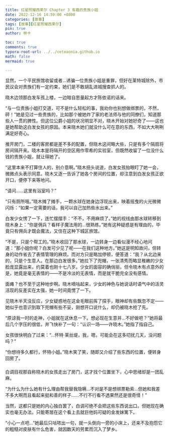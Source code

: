 ```yaml
---
title: 红星照耀西莱尔 Chapter 3 有趣的贵族小姐
date: 2022-12-16 14:59:00 +0800
categories: [故事]
tags: [故事][红星照耀西莱尔]
pin: true
author: 林卡

toc: true
comments: true
typora-root-url: ../../ceteaonia.github.io
math: false
mermaid: true

---
```

显然，一个平民旅馆收留或者…诱骗一位贵族小姐是重罪，但好在莱特城除外，市民议会对贵族们有一定约束，她们是不敢胡乱进城搜查抓人的。

晓木边领那白发车孩上楼，一边暗自思量起方才陈依诺的话来。

“与一位贵族小姐打交道，可不是什么轻松的事，我劝你也别想做绑票的，不然，砰！”她是见过一些贵族的，比如那个被她炸了家的老法师与他的同僚们，知道那些人一贯的脾性。但这位公爵小姐的状况明显不对，晓木开始对她好奇了——这也是她帮助这白发女孩的原因。本来晓木她们就没什么可在意的东西，不如大大咧咧满足好奇心。

推开房门，二楼的客房都是差不多的配置，但晓木这间略大些，只是有多个隔扇将房间隔开来。晓木本是将隔开的空区用作零希的实验室，但既然收留了一位没什么钱的贵族小姐，就让得她了。

“这里本来不打算住人的，别介意啊。”晓木扭头说道，白发女孩抬眼盯了她一会，微微点头表示同意。晓木又逐一告诉了她各个房间的位置，却注意到白发女孩正欲开口，便停下来等地问。

“请问……这里有浴室吗？”

“只有厕所哦。”晓木摊了摊手，一颗水球在她身边浮现出来，映着摇曳的火光微微闪烁：“如果一定需要的话，我可以自己加热些水出来。”

白发少女愣了一下，连忙摆摆手：“不不，不用麻烦了。”她的视线由那水球转移到晓木身上：“你是佣兵？看样子魔法用的…很熟练。”她有这种疑惑是有理由的，毕竟只有佣兵才既会魔法，又住在这种下城区旅馆。

“不是，只是个帮工的。”晓木收回了那水球，一边转身一边看似漫不经心地问道：“那小姐你呢？白发可少见了呢——在我们这种地方。”她这是明知故问，但转身的动作省去了表情管理的麻烦。而对方只是略加停顿，便答道：“我？从北边来的，只是个生意人。在那边白发很多。”她拉下了兜帽，一张清秀而略显稚嫩的少女脸庞显露出来，约莫着也刚十七八岁。少女的面容的确俏丽，但令晓木有点意外的是，她竟是毫无表情的——不是冷淡的无表情，而是就干脆完全没有感情。

面瘫？也不至于这种地步啊。晓木嘀咕起来，少女的神色与她说话时语气中的活灵活现的反差实在太强，她一时间竟愣了一下。

见晓木半天没反应，少女疑惑地在这金毛眼前挥了探手，眼神却有些飘忽不定——她似乎也意识到取下兜帽有些不妥，刚想开口说什么，却仍被晓木抢了先。

“原谅我一时的走神，小姐就在这休息一下。想必现在生意并…不好做吧？”她将最后几个字压的很低，并飞快补了一句：“认识一场——许晓木。”她指了指自己。

女孩很快明白了过来：“…怀特·莱丝堤，我，嗯，可能会在这多叨扰几天，没问题吗？”

“你想待多久都行，怀特小姐。”晓木笑了笑，随即又介绍了些东西的位置，便转身回房了。

###

白调目视那自称晓木的女孩走出了房门，这才找个位置坐下，心中思绪却是一团乱麻。

“为什么为什么她有什么理由帮我替我隐瞒…不对是不是想绑票勒索…但她和我差不多大啊而且看起来挺和善的样子……不行不行看不透果然还是很奇怪！”

当然，这都只是她的内心独白罢了，白调可绝不会把这些东西说出口。但她现在确实也毫无办法，只能寄居在这个看上去就巨他妈可疑的金发妹篱下。

“小心一点吧…”她最后只咕哝出一句，就一头倒向一旁的小床上，还来不及抱怨它的粗糙对皮肤有什么危害，就因数天的劳累而沉入了梦乡。
